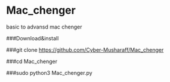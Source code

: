 # Mac_chenger
basic to advansd mac chenger 













###Download&install

###git clone https://github.com/Cyber-Musharaff/Mac_chenger

###cd Mac_chenger

###sudo python3 Mac_chenger.py
